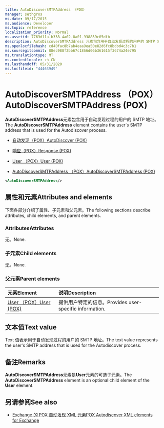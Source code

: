 ```yaml
---
title: AutoDiscoverSMTPAddress （POX）
manager: sethgros
ms.date: 09/17/2015
ms.audience: Developer
ms.topic: reference
localization_priority: Normal
ms.assetid: 7763d11a-b338-4a02-8a01-938859c05dfb
description: AutoDiscoverSMTPAddress 元素包含用于自动发现过程的用户的 SMTP 地址。
ms.openlocfilehash: cd40fac8b7ab4eaa9ea50e82d6fc8bdbd4c3c7b1
ms.sourcegitcommit: 88ec988f2bb67c1866d06b361615f3674a24e795
ms.translationtype: MT
ms.contentlocale: zh-CN
ms.lasthandoff: 05/31/2020
ms.locfileid: "44463949"
---
```

# <a name="autodiscoversmtpaddress-pox"></a><span data-ttu-id="cba9a-103">AutoDiscoverSMTPAddress （POX）</span><span class="sxs-lookup"><span data-stu-id="cba9a-103">AutoDiscoverSMTPAddress (POX)</span></span>

<span data-ttu-id="cba9a-104">**AutoDiscoverSMTPAddress**元素包含用于自动发现过程的用户的 SMTP 地址。</span><span class="sxs-lookup"><span data-stu-id="cba9a-104">The **AutoDiscoverSMTPAddress** element contains the user's SMTP address that is used for the Autodiscover process.</span></span> 
  
- [<span data-ttu-id="cba9a-105">自动发现（POX）</span><span class="sxs-lookup"><span data-stu-id="cba9a-105">AutoDiscover (POX)</span></span>](autodiscover-pox.md)
  
- [<span data-ttu-id="cba9a-106">响应（POX）</span><span class="sxs-lookup"><span data-stu-id="cba9a-106">Response (POX)</span></span>](response-pox.md)
  
- [<span data-ttu-id="cba9a-107">User （POX）</span><span class="sxs-lookup"><span data-stu-id="cba9a-107">User (POX)</span></span>](user-pox.md)
  
- [<span data-ttu-id="cba9a-108">AutoDiscoverSMTPAddress （POX）</span><span class="sxs-lookup"><span data-stu-id="cba9a-108">AutoDiscoverSMTPAddress (POX)</span></span>](autodiscoversmtpaddress-pox.md)
  
```XML
<AutoDiscoverSMTPAddress/>
```

## <a name="attributes-and-elements"></a><span data-ttu-id="cba9a-109">属性和元素</span><span class="sxs-lookup"><span data-stu-id="cba9a-109">Attributes and elements</span></span>

<span data-ttu-id="cba9a-110">下面各部分介绍了属性、子元素和父元素。</span><span class="sxs-lookup"><span data-stu-id="cba9a-110">The following sections describe attributes, child elements, and parent elements.</span></span>
  
### <a name="attributes"></a><span data-ttu-id="cba9a-111">Attributes</span><span class="sxs-lookup"><span data-stu-id="cba9a-111">Attributes</span></span>

<span data-ttu-id="cba9a-112">无。</span><span class="sxs-lookup"><span data-stu-id="cba9a-112">None.</span></span>
  
### <a name="child-elements"></a><span data-ttu-id="cba9a-113">子元素</span><span class="sxs-lookup"><span data-stu-id="cba9a-113">Child elements</span></span>

<span data-ttu-id="cba9a-114">无。</span><span class="sxs-lookup"><span data-stu-id="cba9a-114">None.</span></span>
  
### <a name="parent-elements"></a><span data-ttu-id="cba9a-115">父元素</span><span class="sxs-lookup"><span data-stu-id="cba9a-115">Parent elements</span></span>

|<span data-ttu-id="cba9a-116">**元素**</span><span class="sxs-lookup"><span data-stu-id="cba9a-116">**Element**</span></span>|<span data-ttu-id="cba9a-117">**说明**</span><span class="sxs-lookup"><span data-stu-id="cba9a-117">**Description**</span></span>|
|:-----|:-----|
|[<span data-ttu-id="cba9a-118">User （POX）</span><span class="sxs-lookup"><span data-stu-id="cba9a-118">User (POX)</span></span>](user-pox.md) <br/> |<span data-ttu-id="cba9a-119">提供用户特定的信息。</span><span class="sxs-lookup"><span data-stu-id="cba9a-119">Provides user-specific information.</span></span>  <br/> |
   
## <a name="text-value"></a><span data-ttu-id="cba9a-120">文本值</span><span class="sxs-lookup"><span data-stu-id="cba9a-120">Text value</span></span>

<span data-ttu-id="cba9a-121">Text 值表示用于自动发现过程的用户的 SMTP 地址。</span><span class="sxs-lookup"><span data-stu-id="cba9a-121">The text value represents the user's SMTP address that is used for the Autodiscover process.</span></span>
  
## <a name="remarks"></a><span data-ttu-id="cba9a-122">备注</span><span class="sxs-lookup"><span data-stu-id="cba9a-122">Remarks</span></span>

<span data-ttu-id="cba9a-123">**AutoDiscoverSMTPAddress**元素是**User**元素的可选子元素。</span><span class="sxs-lookup"><span data-stu-id="cba9a-123">The **AutoDiscoverSMTPAddress** element is an optional child element of the **User** element.</span></span> 
  
## <a name="see-also"></a><span data-ttu-id="cba9a-124">另请参阅</span><span class="sxs-lookup"><span data-stu-id="cba9a-124">See also</span></span>

- [<span data-ttu-id="cba9a-125">Exchange 的 POX 自动发现 XML 元素</span><span class="sxs-lookup"><span data-stu-id="cba9a-125">POX Autodiscover XML elements for Exchange</span></span>](pox-autodiscover-xml-elements-for-exchange.md)


